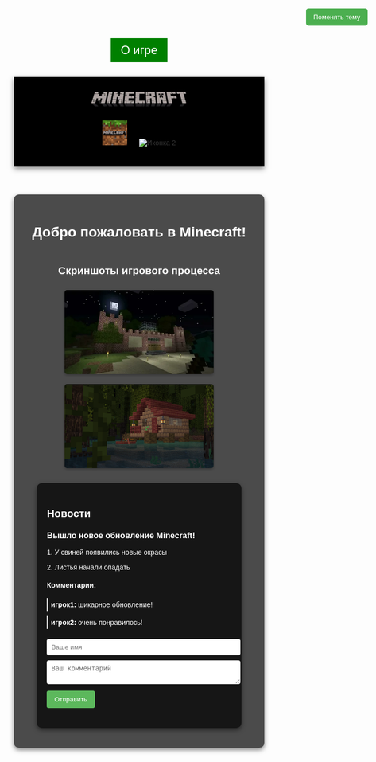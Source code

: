 <html lang="ru">
<head>
    <meta charset="UTF-8">
    <meta name="viewport" content="width=device-width, initial-scale=1.0">
    <title>Minecraft - Официальный сайт</title>
    <style>
        body {
            background-image: url('фон2.jpg'); /* Укажите путь к вашему изображению */
            background-size: cover; /* Растягиваем изображение на весь экран */
            background-position: center; /* Центрируем изображение */
            background-attachment: fixed; /* Фон остается фиксированным при прокрутке */
            font-family: Arial, sans-serif;
            color: #333; /* Цвет текста по умолчанию */
        }
        header {
            text-align: center;
            padding: 20px;
            background-color: rgba(0, 0, 0, 1.0);
            box-shadow: 0 4px 10px rgba(0, 0, 0, 0.5);
        }
        #logo {
            width: 200px; /* Размер логотипа */
            cursor: pointer; /* Изменяем курсор на руку */
        }
        nav {
            margin: 20px 0;
        }
        nav img {
            width: 50px; /* Размер иконок меню */
            margin: 0 10px;
            cursor: pointer;
            transition: transform 0.3s;
        }
        nav img:hover {
            transform: scale(1.1);
        }
        main {
            display: flex;
            flex-direction: column;
            align-items: center;
            justify-content: center;
            padding: 20px;
            background-color: rgba(0, 0, 0, 0.7);
            border-radius: 10px;
            box-shadow: 0 4px 10px rgba(0, 0, 0, 0.5);
            color: white; /* Цвет текста в main */
        }
        h1 {
            margin-bottom: 20px;
        }
        .screenshot {
            width: 300px; /* Размер скриншотов */
            margin: 10px;
            border-radius: 5px;
            box-shadow: 0 2px 5px rgba(0, 0, 0, 0.3);
        }
        /* Стили для модального окна */
        .modal {
            display: none; /* Скрыто по умолчанию */
            position: fixed; /* Фиксированное положение */
            z-index: 1; /* Поверх всего */
            left: 0;
            top: 0;
            width: 100%; /* Полная ширина */
            height: 100%; /* Полная высота */
            overflow: auto; /* Включаем прокрутку, если много контента */
            background-color: rgba(0, 0, 0, 0.4); /* Полупрозрачный фон */
        }
        .modal-content {
            background-color: #fefefe;
            margin: 15% auto; /* Центрируем по вертикали и горизонтали */
            padding: 20px;
            border: 1px solid #888;
            width: 80%; /* Ширина контента */
            color: black;
        }
        .close {
            color: #aaa;
            float: right;
            font-size: 28px;
            font-weight: bold;
        }
        .close:hover,
        .close:focus {
            color: black;
            text-decoration: none;
            cursor: pointer;
        }
        /* Стили для тёмной темы */
        .dark-mode {
            background-color: #333;
            color: #fff;
        }
        .dark-mode main {
            background-color: rgba(0, 0, 0, 1.0);
        }
        /* Стили для новостей и комментариев */
        #news-section {
            width: 80%;
            margin: 20px auto;
            padding: 20px;
            background-color: rgba(0, 0, 0, 0.7);
            color: white;
            border-radius: 10px;
            box-shadow: 0 4px 10px rgba(0, 0, 0, 0.5);
        }
        .news-item {
            margin-bottom: 20px;
        }
        .comment {
            margin-top: 10px;
            padding: 5px;
            border-left: 3px solid #ccc;
        }
        /* Стили для формы комментариев */
        #comment-form {
            margin-top: 20px;
        }
                #comment-form input[type="text"],
        #comment-form textarea {
            width: 100%;
            padding: 8px;
            margin-bottom: 10px;
            border: 1px solid #ddd;
            border-radius: 4px;
        }
        #comment-form button {
            background-color: #5cb85c;
            color: white;
            padding: 10px 15px;
            border: none;
            border-radius: 4px;
            cursor: pointer;
        }
        #comment-form button:hover {
            background-color: #449d44;
        }
        /* Стили для переключателя темы */
        #theme-toggle {
            position: fixed;
            top: 20px;
            right: 20px;
            background-color: #4CAF50;
            color: white;
            padding: 10px 15px;
            border: none;
            border-radius: 5px;
            cursor: pointer;
            z-index: 500; /* Чтобы кнопка была поверх всего */
        }
        #theme-toggle:hover {
            background-color: #367c39;
}
.nav {
    display: flex;
    justify-content: center;
    flex-wrap: wrap;
    margin: 20px 0;
}
.nav a {
    background-color: #008000;
    color: white;
    font-size: 24px;
    text-decoration: none;
    margin: 10px 30px;
    padding: 10px 20px;
    border:  #008000;
}
.nav a:
        { /* Убрана лишняя двоеточие */
    background-color: #008000;
    color: white;
}
    </style>
    </head>
    <body>
<div class="nav">
    <a href="2part.html">О игре</a>
</div>
<body>
    <button id="theme-toggle">Поменять тему</button>
    <header>
        <img id="logo" src="IMG_20250313_175037.jpg" alt="Логотип"> <!-- Логотип -->
        <nav>
            <img src="IMG_20250313_174832.jpg" alt="Иконка 1"> <!-- Иконка 1 -->
            <img src="л.webp" alt="Иконка 2"> <!-- Иконка 2 -->
        </nav>
    </header>
    <main>
        <h1>Добро пожаловать в Minecraft!</h1>
        <h2>Скриншоты игрового процесса</h2>
        <img class="screenshot" src="иг процес.png" alt="Скриншот 1"> <!-- Скриншот 1 -->
        <img class="screenshot" src="ввввввввввввв.png" alt="Скриншот 2"> <!-- Скриншот 2 -->
        <!-- Модальное окно -->
        <div id="myModal" class="modal">
            <div class="modal-content">
                <span class="close">&times;</span>
                <p>Добро пожаловать в наш великолепный сайт!</p>
            </div>
        </div>
        <!-- Раздел новостей и комментариев -->
        <section id="news-section">
            <h2>Новости</h2>
            <div class="news-item">
                <h3>Вышло новое обновление Minecraft!</h3>
                <p>1. У свиней появились новые окрасы</p>
                <p>2. Листья начали опадать</p>
                <div class="comments">
                    <h4>Комментарии:</h4>
                    <div class="comment">
                        <b>игрок1:</b> шикарное обновление!
                    </div>
                    <div class="comment">
                        <b>игрок2:</b> очень понравилось!
                    </div>
                </div>
                <!-- Форма для добавления комментария -->
                <form id="comment-form">
                    <input type="text" id="comment-name" placeholder="Ваше имя">
                    <textarea id="comment-text" placeholder="Ваш комментарий"></textarea>
                    <button type="button" onclick="addComment()">Отправить</button>
                </form>
            </div>
        </section>
    </main>
    <script>
        // Модальное окно
        var modal = document.getElementById("myModal");
        var logo = document.getElementById("logo");
        var span = document.getElementsByClassName("close")[0];
        logo.onclick = function() {
            modal.style.display = "block";
        }
        span.onclick = function() {
            modal.style.display = "none";
        }
        window.onclick = function(event) {
            if (event.target == modal) {
                modal.style.display = "none";
            }
        }
        // Тёмная тема
        const themeToggle = document.getElementById('theme-toggle');
        const body = document.querySelector('body');
        themeToggle.addEventListener('click', function() {
            body.classList.toggle('dark-mode');
        });
        // Добавление комментария
        function addComment() {
            var name = document.getElementById('comment-name').value;
            var text = document.getElementById('comment-text').value;
            if (name && text) {
                var commentDiv = document.createElement('div');
                commentDiv.classList.add('comment');
                                commentDiv.innerHTML = '<b>' + name + ':</b> ' + text;
                var commentsContainer = document.querySelector('.comments');
                commentsContainer.appendChild(commentDiv);
                // Очистка полей ввода
                document.getElementById('comment-name').value = '';
                document.getElementById('comment-text').value = '';
            } else {
                alert('Пожалуйста, заполните все поля!');
            }
        }
    </script>
</body>



